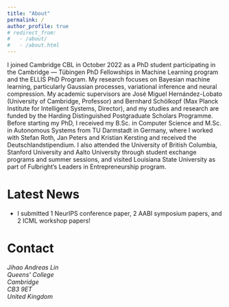 ```yaml
---
title: "About"
permalink: /
author_profile: true
# redirect_from: 
#   - /about/
#   - /about.html
---
```


I joined Cambridge CBL in October 2022 as a PhD student participating in the Cambridge — Tübingen PhD Fellowships in Machine Learning program and the ELLIS PhD Program. My research focuses on Bayesian machine learning, particularly Gaussian processes, variational inference and neural compression. My academic supervisors are José Miguel Hernández-Lobato (University of Cambridge, Professor) and Bernhard Schölkopf (Max Planck Institute for Intelligent Systems, Director), and my studies and research are funded by the Harding Distinguished Postgraduate Scholars Programme. Before starting my PhD, I received my B.Sc. in Computer Science and M.Sc. in Autonomous Systems from TU Darmstadt in Germany, where I worked with Stefan Roth, Jan Peters and Kristian Kersting and received the Deutschlandstipendium. I also attended the University of British Columbia, Stanford University and Aalto University through student exchange programs and summer sessions, and visited Louisiana State University as part of Fulbright’s Leaders in Entrepreneurship program.

Latest News
======
- I submitted 1 NeurIPS conference paper, 2 AABI symposium papers, and 2 ICML workshop papers!

Contact
======
<address>
Jihao Andreas Lin<br>
Queens' College<br>
Cambridge<br>
CB3 9ET<br>
United Kingdom
</address>
